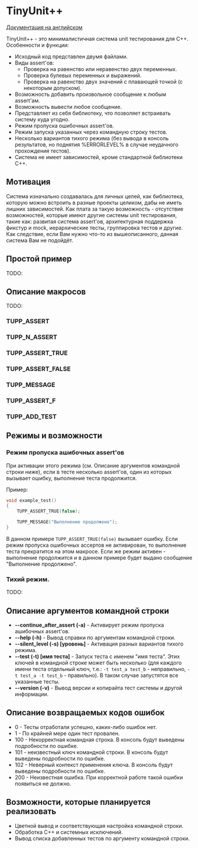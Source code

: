 # TinyUnit++

[Документация на английском](README.md)

TinyUnit++ - это минималистичная система unit тестирования для C++. Особенности и функции:
* Исходный код представлен двумя файлами.
* Виды assert'ов:
    * Проверка на равенство или неравенство двух переменных.
    * Проверка булевых переменных и выражений.
    * Проверка на равенство двух значений с плавающей точкой (с некоторым допуском).
* Возможность добавить произвольное сообщение к любым assert'ам.
* Возможность вывести любое сообщение.
* Представляет из себя библиотеку, что позволяет встраивать систему куда угодно.
* Режим пропуска ошибочных assert'ов.
* Режим запуска указанных через командную строку тестов.
* Несколько вариантов тихого режима (без вывода в консоль результатов, но поднятия %ERRORLEVEL%
    в случае неудачного прохождения тестов).
* Система не имеет зависимостей, кроме стандартной библиотеки C++.

## Мотивация
Система изначально создавалась для личных целей, как библиотека, которую можно встроить в разные
проекты целиком, дабы не иметь лишних зависимостей. Как плата за такую возможность - отсутствие
возможностей, которые имеют другие системы unit тестирования, такие как: развитая система
assert'ов, архитектурная поддержка фикстур и mock, иерархические тесты, группировка тестов и
другие. Как следствие, если Вам нужно что-то из вышеописанного, данная система Вам не подойдёт.

## Простой пример

TODO:

## Описание макросов

TODO:
### TUPP_ASSERT
### TUPP_N_ASSERT
### TUPP_ASSERT_TRUE
### TUPP_ASSERT_FALSE
### TUPP_MESSAGE
### TUPP_ASSERT_F
### TUPP_ADD_TEST

## Режимы и возможности

### Режим пропуска ашибочных assert'ов

При активации этого режима (см. Описание аргументов командной строки ниже), если в тесте несколько
assert'ов, один из которых вызывает ошибку, выполнение теста продолжится.

Пример:
```cpp
void example_test()
{
    TUPP_ASSERT_TRUE(false);

    TUPP_MESSAGE("Выполнение продолжено");
}
```

В данном примере `TUPP_ASSERT_TRUE(false)` вызывает ошибку. Если режим пропуска ошибочных ассертов
не активирован, то выполнение теста прекратится на этом макросе. Если же режим активен - выполнение
продолжится и в данном примере будет выдано сообщение "Выполнение продолжено".

### Тихий режим.

TODO:

## Описание аргументов командной строки

* **--continue_after_assert (-a)** - Активирует режим пропуска ашибочных assert'ов.
* **--help (-h)** - Вывод справки по аргументам командной строки.
* **--silent_level (-s) \[уровень\]** - Активация разных вариантов тихого режима.
* **--test (-t) \[имя теста\]** - Запуск теста с именем "имя теста". Этих ключей в командной строке
    может быть несколько (для каждого имени теста отдельный ключ, т.е.: `-t test_a test_b` -
    неправильно, `-t test_a -t test_b` - правильно). В таком случае запустятся все указанные тесты.
* **--version (-v)** - Вывод версии и копирайта тест системы и другой информации.

## Описание возвращаемых кодов ошибок

* 0 - Тесты отработали успешно, каких-либо ошибок нет.
* 1 - По крайней мере один тест провален.
* 100 - Некорректная командная строка. В консоль будут выведены подробности по ошибке.
* 101 - неизвестный ключ командной строки. В консоль будут выведены подробности по ошибке.
* 102 - Неверный контекст применения ключа. В консоль будут выведены подробности по ошибке.
* 200 - Неизвестная ошибка. При корректной работе такой ошибки появиться не должно.

## Возможности, которые планируется реализовать

* Цветной вывод и соответствующая настройка командной строки.
* Обработка C++ и системных исключений.
* Вывод списка добавленных тестов по аргументу командной строки.
